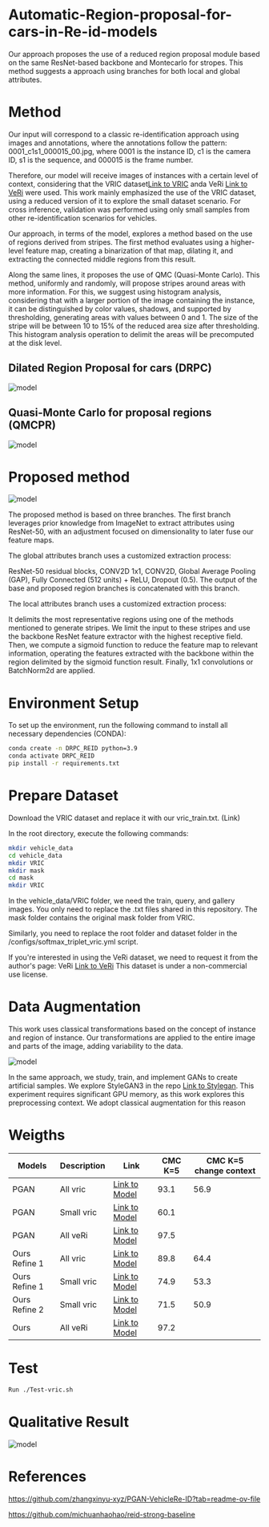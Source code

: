 # Automatic-Region-proposal-for-cars-in-Re-id-models

Our approach proposes the use of a reduced region proposal module based on the same ResNet-based backbone and Montecarlo for stropes. This method suggests a approach using branches for both local and global attributes.


# Method

Our input will correspond to a classic re-identification approach using images and annotations, where the annotations follow the pattern: 0001_c1s1_000015_00.jpg, where 0001 is the instance ID, c1 is the camera ID, s1 is the sequence, and 000015 is the frame number.

Therefore, our model will receive images of instances with a certain level of context, considering that the VRIC dataset[Link to VRIC](https://qmul-vric.github.io/) anda VeRi [Link to VeRi](https://github.com/JDAI-CV/VeRidataset.) were used. This work mainly emphasized the use of the VRIC dataset, using a reduced version of it to explore the small dataset scenario. For cross inference, validation was performed using only small samples from other re-identification scenarios for vehicles.

Our approach, in terms of the model, explores a method based on the use of regions derived from stripes. The first method evaluates using a higher-level feature map, creating a binarization of that map, dilating it, and extracting the connected middle regions from this result.

Along the same lines, it proposes the use of QMC (Quasi-Monte Carlo). This method, uniformly and randomly, will propose stripes around areas with more information. For this, we suggest using histogram analysis, considering that with a larger portion of the image containing the instance, it can be distinguished by color values, shadows, and supported by thresholding, generating areas with values between 0 and 1. The size of the stripe will be between 10 to 15% of the reduced area size after thresholding. This histogram analysis operation to delimit the areas will be precomputed at the disk level.


## Dilated Region Proposal for cars (DRPC)

![model](images/figureDPRC.png)

## Quasi-Monte Carlo for proposal regions (QMCPR)

![model](images/qmc.png)

# Proposed method

![model](images/model.png)


The proposed method is based on three branches. The first branch leverages prior knowledge from ImageNet to extract attributes using ResNet-50, with an adjustment focused on dimensionality to later fuse our feature maps.

The global attributes branch uses a customized extraction process:

ResNet-50 residual blocks, CONV2D 1x1, CONV2D, Global Average Pooling (GAP), Fully Connected (512 units) + ReLU, Dropout (0.5). The output of the base and proposed region branches is concatenated with this branch.

The local attributes branch uses a customized extraction process:

It delimits the most representative regions using one of the methods mentioned to generate stripes. We limit the input to these stripes and use the backbone ResNet feature extractor with the highest receptive field. Then, we compute a sigmoid function to reduce the feature map to relevant information, operating the features extracted with the backbone within the region delimited by the sigmoid function result. Finally, 1x1 convolutions or BatchNorm2d are applied.

# Environment Setup

To set up the environment, run the following command to install all necessary dependencies (CONDA):

```bash
conda create -n DRPC_REID python=3.9
conda activate DRPC_REID
pip install -r requirements.txt
```
# Prepare Dataset

Download the VRIC dataset and replace it with our vric_train.txt. (Link)

In the root directory, execute the following commands:

```bash
mkdir vehicle_data
cd vehicle_data
mkdir VRIC
mkdir mask
cd mask
mkdir VRIC
```
In the vehicle_data/VRIC folder, we need the train, query, and gallery images. You only need to replace the .txt files shared in this repository. The mask folder contains the original mask folder from VRIC.

Similarly, you need to replace the root folder and dataset folder in the /configs/softmax_triplet_vric.yml script.

If you're interested in using the VeRi dataset, we need to request it from the author's page:  VeRi [Link to VeRi](https://github.com/JDAI-CV/VeRidataset.) This dataset is under a non-commercial use license. 

# Data Augmentation

This work uses classical transformations based on the concept of instance and region of instance. Our transformations are applied to the entire image and parts of the image, adding variability to the data.

![model](images/transformation.png)

In the same approach, we study, train, and implement GANs to create artificial samples. We explore StyleGAN3 in the repo [Link to Stylegan](https://github.com/NVlabs/stylegan3). This experiment requires significant GPU memory, as this work explores this preprocessing context. We adopt classical augmentation for this reason

# Weigths


| Models      | Description                            | Link                                                                                                     |CMC K=5|CMC K=5 change context|
|-------------|----------------------------------------|----------------------------------------------------------------------------------------------------------|-------|----------------------|
| PGAN	       | All vric                               | [Link to Model](https://drive.google.com/file/d/1ZSJwGtm0avQab9Tb1QSYFnQHVVRjPU3d/view?usp=drive_link) |93.1   |56.9                  |
| PGAN	       | Small vric                             | [Link to Model](https://drive.google.com/file/d/1A2CsEjNyMPdZSBVXsgCoxSEkDu99boz9/view?usp=drive_link) |60.1   |                      |
| PGAN	       | All veRi                               | [Link to Model](https://drive.google.com/file/d/1XWMifTM4l1jNozStG9E42IfstWr4nqYi/view?usp=drive_link) |97.5   |                      |   
| Ours Refine 1| All vric                               | [Link to Model](https://drive.google.com/file/d/1z60rveZ6hOt0-8ISFajIw75DWkObHx9-/view?usp=drive_link) |89.8   |64.4                  |
| Ours Refine 1| Small vric                             | [Link to Model](https://drive.google.com/file/d/1KxNxQu18hcfrTA3i9uFxPzaklNYk4pNg/view?usp=drive_link) |74.9   |53.3                  |
| Ours Refine 2| Small vric                             | [Link to Model](https://drive.google.com/file/d/1UWjwzsfXdTiHOH6elFXf4-knDT07qZbY/view?usp=drive_link) |71.5   |50.9                  |
| Ours         | All veRi                               | [Link to Model](https://drive.google.com/file/d/1xje1VY5VDAo46VTCn0NhN81xsHWV13Hu/view?usp=drive_link) |97.2   |                      |

# Test
```bash
Run ./Test-vric.sh
```

# Qualitative Result

![model](images/inference.png)


# References

https://github.com/zhangxinyu-xyz/PGAN-VehicleRe-ID?tab=readme-ov-file

https://github.com/michuanhaohao/reid-strong-baseline

